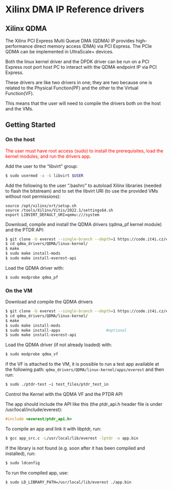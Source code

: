 # Xilinx DMA IP Reference drivers

## Xilinx QDMA

The Xilinx PCI Express Multi Queue DMA (QDMA) IP provides high-performance direct memory access (DMA) via PCI Express. The PCIe QDMA can be implemented in UltraScale+ devices.

Both the linux kernel driver and the DPDK driver can be run on a PCI Express root port host PC to interact with the QDMA endpoint IP via PCI Express.

These drivers are like two drivers in one; they are two because one is related to the Physical Function(PF) and the other to the Virtual Function(VF).

This means that the user will need to compile the drivers both on the host and the VMs.

## Getting Started
### On the host
<span style="color:red">The user must have root access (sudo) to install the prerequisites, load the kernel modules, and run the drivers app</span>.

Add the user to the “libvirt” group:
```bash
$ sudo usermod -a -G libvirt $USER
```

Add the following to the user “.bashrc” to autoload Xilinx libraries (needed to flash the bitstream) and to set the libvirt URI (to use the provided VMs without root permissions):

```
source /opt/xilinx/xrt/setup.sh
source /tools/Xilinx/Vitis/2022.1/settings64.sh
export LIBVIRT_DEFAULT_URI=qemu:///system
```

Download, compile and install the QDMA drivers (qdma_pf kernel module) and the PTDR API:
```bash
$ git clone -b everest --single-branch --depth=1 https://code.it4i.cz/everest/qdma_drivers.git
$ cd qdma_drivers/QDMA/linux-kernel/
$ make
$ sudo make install-mods
$ sudo make install-everest-api
```

Load the QDMA driver with:

```bash
$ sudo modprobe qdma_pf
```
 ### On the VM
 Download and compile the QDMA drivers
 ```bash
$ git clone -b everest --single-branch --depth=1 https://code.it4i.cz/everest/qdma_drivers.git
$ cd qdma_drivers/QDMA/linux-kernel/
$ make
$ sudo make install-mods
$ sudo make install-apps 	                #optional
$ sudo make install-everest-api
```

Load the QDMA driver (if not already loaded) with:
```bash
$ sudo modprobe qdma_vf
```

if the VF is attached to the VM, it is possible to run a test app available at the following path: `qdma_drivers/QDMA/linux-kernel/apps/everest` and then run:
```bash
$ sudo ./ptdr-test –i test_files/ptdr_test_in
```

Control the Kernel with the QDMA VF and the PTDR API

The app should include the API like this (the ptdr_api.h header file is under /usr/local/include/everest):
```C
#include <everest/ptdr_api.h>
```

To compile an app and link it with libptdr, run:

```bash
$ gcc app_src.c -L/usr/local/lib/everest -lptdr -o app.bin
```

If the library is not found (e.g. soon after it has been compiled and installed), run:

```bash
$ sudo ldconfig
```

To run the compiled app, use:

```bash
$ sudo LD_LIBRARY_PATH=/usr/local/lib/everest ./app.bin
```
